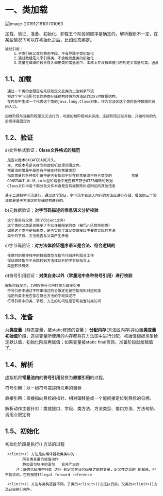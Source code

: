 # 一、类加载

![image-20191216101701063](C:\Users\l\AppData\Roaming\Typora\typora-user-images\image-20191216101701063.png)

加载、验证、准备、初始化、卸载五个阶段的顺序是确定的，解析截断不一定，在某些情况下可以在初始化之后，比如动态绑定。

```tex
被动引用：
	1.子类引用父类的静态字段，不会导致子类初始化
    2.通过数组定义来引用类，不会触发此类的初始化
    3.常量在编译阶段会存入调用类的常量池中，本质上并没有直接引用到定义常量的类，因此不会触发定义常量的类的初始化。
```



## 1.1、加载

```
 通过一个类的全限定名来获取定义此类的二进制字节流
​ 将这个字节流所代表的静态存储结构转换为方法区的运行时数据结构。
​ 在内存中生成一个代表这个类的java.lang.Class对象，作为方法区这个类的各种数据的访问入口。

加载阶段与连接阶段是交叉进行的，可能加载阶段尚未完成，连接阶段已经开始。开始时间的先后顺序是固定的
```

##  1.2、验证

a)文件格式验证：**Class文件格式的规范**

```
 是否以魔术0XCAFEBABE开头。
​ 主、次版本号是否在当前虚拟机处理范围之内。
​ 常量池的常量中是否有不被支持的常量类型
​ 指向常量的各种索引值中是否有指向不存在的常量或不符合类型的         常量
​ CONSTANT_Utf8_info型的常量中是否有不符合UTF8编码的数据
​ Class文件中各个部分及文件本身是否有被删除的或附加的其他信息

基于二进制字节流进行，通过这个验证，字节流才会进入内存的方法区进行存储，后面的三个验证都是基于方法区的存储结构进行的。
```

b)元数据验证：**对字节码描述的信息语义分析校验**

```
 这个是否有父类（除了Object之外）
​ 这个类的父类是否继承了不允许被继承的类（被final修饰的类）
​ 如果这个类不是抽象类，是否实现了其父类或接口中要求实现的方法
​ 类中的字段、方法是否与父类产生矛盾
```

c)字节码验证：**对方法体验证程序语义是合法、符合逻辑的**

```
 任意时刻操作栈中的数据类型与指令代码序列配合工作
​ 保证跳转指令不会跳转到方法体以外的字节码指令上
​ 类型转换有效
```

d)符号引用验证：**对类自身以外（常量池中各种符号引用）进行校验**

```
解析阶段发生，JVM将符号引用转换为直接引用
​ 符号引用中通过字符串描述的全限定名是否能找到对应的类
​ 指定的类中是否存在符合方法的字段描述符
​ 符号引用中的类、字段、方法的访问性是否可被当前类访问
```

##  1.3、准备

为**类变量**（静态变量，被static修饰的变量 ）**分配内存**(方法区内存)并设置**类变量初始值**阶段，这些变量所使用的内存都将在方法区中进行分配。初始值根据类型给定默认值，初始化阶段再赋值；如果变量被static final修饰，准备阶段就给赋值了。

##  1.4、解析

虚拟机将**常量池内**的**符号引用**替换为**直接引用**的过程。

符号引用：以一组符号描述所引用的目标

直接引用：直接指向目标的指针、相对偏移量或一个能间接定位到目标的句柄。

解析动作主要针对：类或接口、字段、类方法、方法类型、接口方法、方法句柄、调用点限定符

##  1.5、初始化

初始化阶段是执行<clinit>() 方法的过程

```
 <clinit>() 方法是由编译器收集类中的：
        所有类变量的赋值动作
        静态语句块中的语句   合并产生的
     注：静态代码块中只能 访问 到定义在该代码块之前的变量，定义在之后的 能赋值，但不能访问。否则报错Illegal forward reference.
     
​ <clinit>() 方法与类构造器不同，子类的<clinit>()方法执行前，父类的<clinit>()方法已经执行完毕。
     
```



